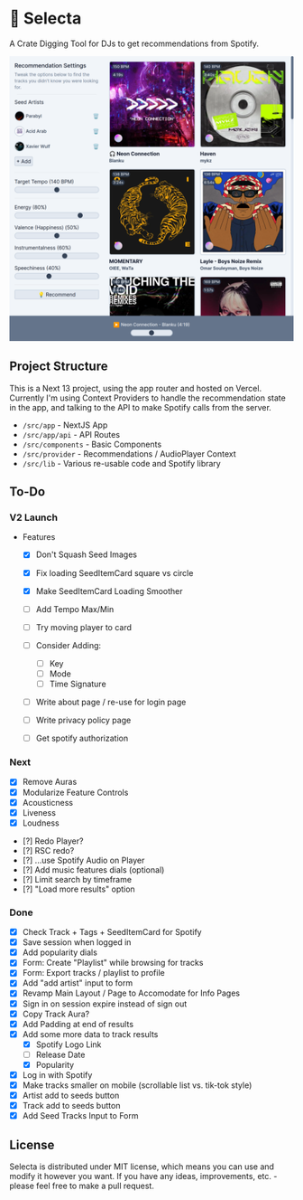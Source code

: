 # 💽 Selecta

A Crate Digging Tool for DJs to get recommendations from Spotify.

![App Preview](./public/selecta.png)

## Project Structure

This is a Next 13 project, using the app router and hosted on Vercel. Currently I'm using Context Providers to handle the recommendation state in the app, and talking to the API to make Spotify calls from the server.

- `/src/app` - NextJS App
- `/src/app/api` - API Routes
- `/src/components` - Basic Components
- `/src/provider` - Recommendations / AudioPlayer Context
- `/src/lib` - Various re-usable code and Spotify library

## To-Do

### V2 Launch

- Features
  - [X] Don't Squash Seed Images
  - [X] Fix loading SeedItemCard square vs circle
  - [X] Make SeedItemCard Loading Smoother

  - [ ] Add Tempo Max/Min

  - [ ] Try moving player to card

  - [ ] Consider Adding:
    - [ ] Key
    - [ ] Mode
    - [ ] Time Signature

  - [ ] Write about page / re-use for login page 
  - [ ] Write privacy policy page

  - [ ] Get spotify authorization

### Next

- [X] Remove Auras
- [X] Modularize Feature Controls
- [X] Acousticness
- [X] Liveness
- [X] Loudness
- [?] Redo Player?
- [?] RSC redo?
- [?] ...use Spotify Audio on Player
- [?] Add music features dials (optional)
- [?] Limit search by timeframe
- [?] "Load more results" option

### Done

- [X] Check Track + Tags + SeedItemCard for Spotify
- [x] Save session when logged in
- [x] Add popularity dials
- [x] Form: Create "Playlist" while browsing for tracks
- [x] Form: Export tracks / playlist to profile
- [x] Add "add artist" input to form
- [x] Revamp Main Layout / Page to Accomodate for Info Pages
- [x] Sign in on session expire instead of sign out
- [x] Copy Track Aura?
- [x] Add Padding at end of results
- [x] Add some more data to track results
  - [x] Spotify Logo Link
  - [ ] Release Date
  - [x] Popularity
- [x] Log in with Spotify
- [x] Make tracks smaller on mobile (scrollable list vs. tik-tok style)
- [x] Artist add to seeds button
- [x] Track add to seeds button
- [x] Add Seed Tracks Input to Form

## License

Selecta is distributed under MIT license, which means you can use and modify it however you want. If you have any ideas, improvements, etc. - please feel free to make a pull request.
